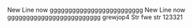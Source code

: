 New Line now ggggggggggggggggggggggggg
New Line now ggggggggggggggggggggggggg
grewjop4 Str fwe str 
123321
